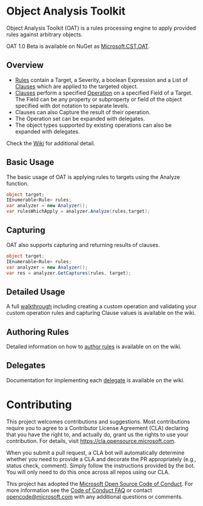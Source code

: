 # Object Analysis Toolkit

Object Analysis Toolkit (OAT) is a rules processing engine to apply provided rules against arbitrary objects.

OAT 1.0 Beta is available on NuGet as [Microsoft.CST.OAT](https://www.nuget.org/packages/Microsoft.CST.OAT/).

## Overview
* [Rules](https://github.com/microsoft/OAT/blob/main/OAT/Rule.cs) contain a Target, a Severity, a boolean Expression and a List of [Clauses](https://github.com/microsoft/OAT/blob/main/OAT/Clause.cs) which are applied to the targeted object.
* [Clauses](https://github.com/microsoft/OAT/blob/main/OAT/Clause.cs) perform a specified [Operation](https://github.com/microsoft/OAT/blob/main/OAT/Operation.cs) on a specified Field of a Target.  The Field can be any property or subproperty or field of the object specified with dot notation to separate levels.
* Clauses can also Capture the result of their operation.
* The Operation set can be expanded with delegates.
* The object types supported by existing operations can also be expanded with delegates.

Check the [Wiki](https://github.com/microsoft/OAT/wiki) for additional detail.

## Basic Usage

The basic usage of OAT is applying rules to targets using the Analyze function.

```csharp
object target;
IEnumerable<Rule> rules;
var analyzer = new Analyzer();
var rulesWhichApply = analyzer.Analyze(rules,target);
```

## Capturing

OAT also supports capturing and returning results of clauses.

```csharp
object target;
IEnumerable<Rule> rules;
var analyzer = new Analyzer();
var res = analyzer.GetCaptures(rules, target);
```

## Detailed Usage

A full [walkthrough](https://github.com/microsoft/OAT/wiki/Walkthrough) including creating a custom operation and validating your custom operation rules and capturing Clause values is available on the wiki.

## Authoring Rules

Detailed information on how to [author rules](https://github.com/microsoft/OAT/wiki/Authoring-Rules) is available on on the wiki.

## Delegates

Documentation for implementing each [delegate](https://github.com/microsoft/OAT/wiki/Delegates) is available on the wiki.

# Contributing

This project welcomes contributions and suggestions.  Most contributions require you to agree to a
Contributor License Agreement (CLA) declaring that you have the right to, and actually do, grant us
the rights to use your contribution. For details, visit https://cla.opensource.microsoft.com.

When you submit a pull request, a CLA bot will automatically determine whether you need to provide
a CLA and decorate the PR appropriately (e.g., status check, comment). Simply follow the instructions
provided by the bot. You will only need to do this once across all repos using our CLA.

This project has adopted the [Microsoft Open Source Code of Conduct](https://opensource.microsoft.com/codeofconduct/).
For more information see the [Code of Conduct FAQ](https://opensource.microsoft.com/codeofconduct/faq/) or
contact [opencode@microsoft.com](mailto:opencode@microsoft.com) with any additional questions or comments.
